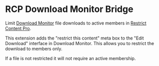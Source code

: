RCP Download Monitor Bridge
===========================

Limit [Download Monitor](http://wordpress.org/plugins/download-monitor/) file downloads to active members in [Restrict Content Pro](https://restrictcontentpro.com/).

This extension adds the "restrict this content" meta box to the "Edit Download" interface in Download Monitor. This allows you to restrict the download to members only.

If a file is not restricted it will not require an active membership.